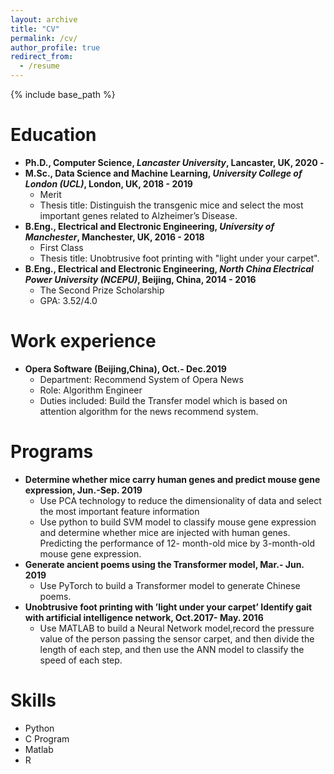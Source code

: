 ```yaml
---
layout: archive
title: "CV"
permalink: /cv/
author_profile: true
redirect_from:
  - /resume
---
```


{% include base_path %}

Education
======
* **Ph.D., Computer Science, *Lancaster University*, Lancaster, UK, 2020 -**
* **M.Sc., Data Science and Machine Learning, *University College of London (UCL)*, London, UK, 2018 - 2019**
  * Merit
  * Thesis title: Distinguish the transgenic mice and select the most important genes related to Alzheimer’s Disease.
* **B.Eng., Electrical and Electronic Engineering, *University of Manchester*, Manchester, UK, 2016 - 2018**
  * First Class
  * Thesis title: Unobtrusive foot printing with "light under your carpet".
* **B.Eng., Electrical and Electronic Engineering, *North China Electrical Power University (NCEPU)*, Beijing, China, 2014 - 2016**
  * The Second Prize Scholarship
  * GPA: 3.52/4.0




Work experience
======
* **Opera Software (Beijing,China), Oct.- Dec.2019**
  * Department: Recommend System of Opera News 
  * Role: Algorithm Engineer
  * Duties included: Build the Transfer model which is based on attention algorithm for the news recommend system.
 
Programs
======
* **Determine whether mice carry human genes and predict mouse gene expression, Jun.-Sep. 2019** 
  * Use PCA technology to reduce the dimensionality of data and select the most important feature information 
  * Use python to build SVM model to classify mouse gene expression and determine whether mice are injected with human genes. Predicting the performance of 12- month-old mice by 3-month-old mouse gene expression.
* **Generate ancient poems using the Transformer model, Mar.- Jun. 2019** 
  * Use PyTorch to build a Transformer model to generate Chinese poems.
* **Unobtrusive foot printing with ’light under your carpet’ Identify gait with artificial intelligence network, Oct.2017- May. 2016**
  * Use MATLAB to build a Neural Network model,record the pressure value of the person passing the sensor carpet, and then divide the length of each step, and then use the ANN model to classify the speed of each step.

  
Skills
======
* Python
* C Program
* Matlab
* R
 

